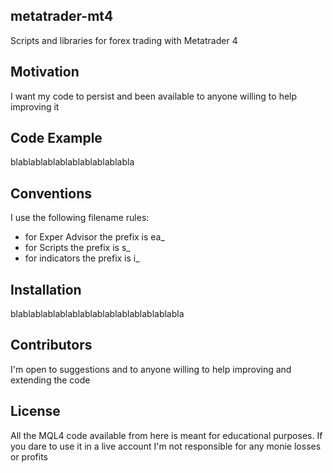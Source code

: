 ## metatrader-mt4

Scripts and libraries for forex trading with Metatrader 4

## Motivation

I want my code to persist and been available to anyone willing to help improving it

## Code Example

blablablablablablablablablabla

## Conventions

I use the following filename rules:
- for Exper Advisor the prefix is ea_
- for Scripts the prefix is s_
- for indicators the prefix is i_

## Installation

blablablablablablablablablablablablablabla

## Contributors

I'm open to suggestions and to anyone willing to help improving and extending the code

## License

All the MQL4 code available from here is meant for educational purposes. If you dare to use it in a live account I'm not responsible for any monie losses or profits
